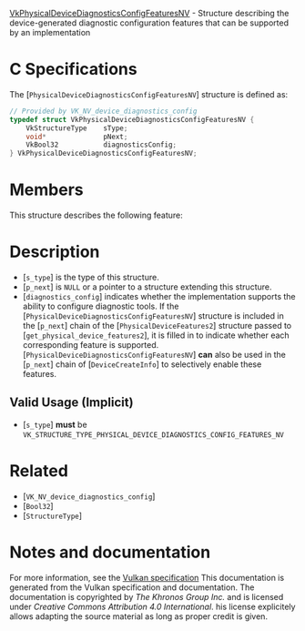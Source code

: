 [VkPhysicalDeviceDiagnosticsConfigFeaturesNV](https://www.khronos.org/registry/vulkan/specs/1.3-extensions/man/html/VkPhysicalDeviceDiagnosticsConfigFeaturesNV.html) - Structure describing the device-generated diagnostic configuration features that can be supported by an implementation

# C Specifications
The [`PhysicalDeviceDiagnosticsConfigFeaturesNV`] structure is defined
as:
```c
// Provided by VK_NV_device_diagnostics_config
typedef struct VkPhysicalDeviceDiagnosticsConfigFeaturesNV {
    VkStructureType    sType;
    void*              pNext;
    VkBool32           diagnosticsConfig;
} VkPhysicalDeviceDiagnosticsConfigFeaturesNV;
```

# Members
This structure describes the following feature:

# Description
- [`s_type`] is the type of this structure.
- [`p_next`] is `NULL` or a pointer to a structure extending this structure.
- [`diagnostics_config`] indicates whether the implementation supports the ability to configure diagnostic tools.
If the [`PhysicalDeviceDiagnosticsConfigFeaturesNV`] structure is included in the [`p_next`] chain of the
[`PhysicalDeviceFeatures2`] structure passed to
[`get_physical_device_features2`], it is filled in to indicate whether each
corresponding feature is supported.
[`PhysicalDeviceDiagnosticsConfigFeaturesNV`] **can**  also be used in the [`p_next`] chain of
[`DeviceCreateInfo`] to selectively enable these features.
## Valid Usage (Implicit)
-  [`s_type`] **must**  be `VK_STRUCTURE_TYPE_PHYSICAL_DEVICE_DIAGNOSTICS_CONFIG_FEATURES_NV`

# Related
- [`VK_NV_device_diagnostics_config`]
- [`Bool32`]
- [`StructureType`]

# Notes and documentation
For more information, see the [Vulkan specification](https://www.khronos.org/registry/vulkan/specs/1.3-extensions/html/vkspec.html)
This documentation is generated from the Vulkan specification and documentation.
The documentation is copyrighted by *The Khronos Group Inc.* and is licensed under *Creative Commons Attribution 4.0 International*.
his license explicitely allows adapting the source material as long as proper credit is given.
        